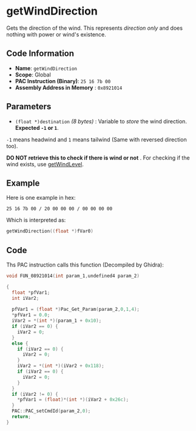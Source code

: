 # getWindDirection

Gets the direction of the wind. This represents *direction only* and does nothing with power or wind's existence.

## Code Information

- **Name**: `getWindDirection`
- **Scope**: Global
- **PAC Instruction (Binary)**: `25 16 7b 00`
- **Assembly Address in Memory** : `0x8921014`

## Parameters

- `(float *)destination` *(8 bytes)* : Variable to *store* the wind direction. **Expected `-1` or `1`**.

`-1` means headwind and `1` means tailwind (Same with reversed direction too).

**DO NOT retrieve this to check if there is wind or not**
.
For checking if the wind exists, use [getWindLevel](./getwindlevel.md).

## Example

Here is one example in hex:

```25 16 7b 00 / 20 00 00 00 / 00 00 00 00```

Which is interpreted as:

```c
getWindDirection((float *)fVar0)
```

## Code

Ths PAC instruction calls this function (Decompiled by Ghidra):

```c
void FUN_08921014(int param_1,undefined4 param_2)

{
  float *pfVar1;
  int iVar2;
  
  pfVar1 = (float *)Pac_Get_Param(param_2,0,1,4);
  *pfVar1 = 0.0;
  iVar2 = *(int *)(param_1 + 0x10);
  if (iVar2 == 0) {
    iVar2 = 0;
  }
  else {
    if (iVar2 == 0) {
      iVar2 = 0;
    }
    iVar2 = *(int *)(iVar2 + 0x118);
    if (iVar2 == 0) {
      iVar2 = 0;
    }
  }
  if (iVar2 != 0) {
    *pfVar1 = (float)*(int *)(iVar2 + 0x26c);
  }
  PAC::PAC_setCmdId(param_2,0);
  return;
}
```

